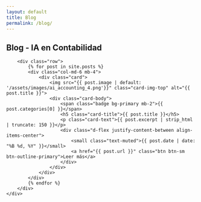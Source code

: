 ```yaml
---
layout: default
title: Blog
permalink: /blog/
---
```


<section class="section">
    <div class="container">
        <h1 class="text-center mb-5">Blog - IA en Contabilidad</h1>
        
        <div class="row">
            {% for post in site.posts %}
            <div class="col-md-6 mb-4">
                <div class="card">
                    <img src="{{ post.image | default: '/assets/images/ai_accounting_4.png'}}" class="card-img-top" alt="{{ post.title }}">
                    <div class="card-body">
                        <span class="badge bg-primary mb-2">{{ post.categories[0] }}</span>
                        <h5 class="card-title">{{ post.title }}</h5>
                        <p class="card-text">{{ post.excerpt | strip_html | truncate: 150 }}</p>
                        <div class="d-flex justify-content-between align-items-center">
                            <small class="text-muted">{{ post.date | date: "%B %d, %Y" }}</small>
                            <a href="{{ post.url }}" class="btn btn-sm btn-outline-primary">Leer más</a>
                        </div>
                    </div>
                </div>
            </div>
            {% endfor %}
        </div>
    </div>
</section>
